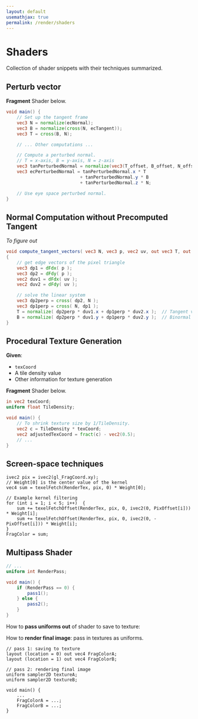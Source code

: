 ```yaml
---
layout: default
usemathjax: true
permalink: /render/shaders
---
```


# Shaders

Collection of shader snippets with their techniques summarized.

## Perturb vector

**Fragment** Shader below.

```glsl
void main() {
    // Set up the tangent frame
    vec3 N = normalize(ecNormal);
    vec3 B = normalize(cross(N, ecTangent));
    vec3 T = cross(B, N);

    // ... Other computations ...

    // Compute a perturbed normal.
    // T = x-axis, B = y-axis, N = z-axis
    vec3 tanPerturbedNormal = normalize(vec3(T_offset, B_offset, N_offset));
    vec3 ecPerturbedNormal = tanPerturbedNormal.x * T
                            + tanPerturbedNormal.y * B
                            + tanPerturbedNormal.z * N;

    // Use eye space perturbed normal.
}
```

## Normal Computation without Precomputed Tangent

*To figure out*

```glsl
void compute_tangent_vectors( vec3 N, vec3 p, vec2 uv, out vec3 T, out vec3 B )
{
    // get edge vectors of the pixel triangle
    vec3 dp1 = dFdx( p );
    vec3 dp2 = dFdy( p );
    vec2 duv1 = dFdx( uv );
    vec2 duv2 = dFdy( uv );

    // solve the linear system
    vec3 dp2perp = cross( dp2, N );
    vec3 dp1perp = cross( N, dp1 );
    T = normalize( dp2perp * duv1.x + dp1perp * duv2.x );  // Tangent vector
    B = normalize( dp2perp * duv1.y + dp1perp * duv2.y );  // Binormal vector
}
```

## Procedural Texture Generation

**Given**:
- `texCoord`
- A tile density value
- Other information for texture generation

**Fragment** Shader below.

```glsl
in vec2 texCoord;
uniform float TileDensity;

void main() {
    // To shrink texture size by 1/TileDensity.
    vec2 c = TileDensity * texCoord;
    vec2 adjustedTexCoord = fract(c) - vec2(0.5);
    // ...
}
```
## Screen-space techniques

```
ivec2 pix = ivec2(gl_FragCoord.xy);
// Weight[0] is the center value of the kernel
vec4 sum = texelFetch(RenderTex, pix, 0) * Weight[0];

// Example kernel filtering
for (int i = 1; i < 5; i++)  {
    sum += texelFetchOffset(RenderTex, pix, 0, ivec2(0, PixOffset[i])) * Weight[i];
    sum += texelFetchOffset(RenderTex, pix, 0, ivec2(0, -PixOffset[i])) * Weight[i];
}
FragColor = sum;
```

## Multipass Shader

```glsl
// ...
uniform int RenderPass;

void main() {
    if (RenderPass == 0) {
        pass1();
    } else {
        pass2();
    }
}
```

How to **pass uniforms out** of shader to save to texture:

How to **render final image**: pass in textures as uniforms.

```
// pass 1: saving to texture
layout (location = 0) out vec4 FragColorA;
layout (location = 1) out vec4 FragColorB;

// pass 2: rendering final image
uniform sampler2D textureA;
uniform sampler2D textureB;

void main() {
    ...
    FragColorA = ...;
    FragColorB = ...;
}
```
